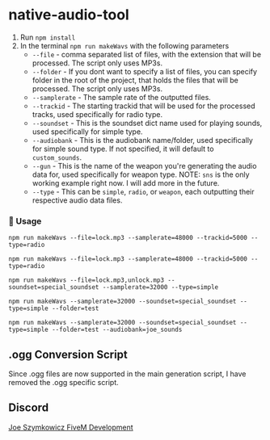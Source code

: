 # native-audio-tool
1. Run `npm install`
2. In the terminal `npm run makeWavs` with the following parameters
     - `--file` - comma separated list of files, with the extension that will be processed. The script only uses MP3s.
     - `--folder` - If you dont want to specify a list of files, you can specify folder in the root of the project, that holds the files that will be processed. The script only uses MP3s.
     - `--samplerate` - The sample rate of the outputted files.
     - `--trackid` - The starting trackid that will be used for the processed tracks, used specifically for radio type.
     - `--soundset` - This is the soundset dict name used for playing sounds, used specifically for simple type.
     - `--audiobank` - This is the audiobank name/folder, used specifically for simple sound type. If not specified, it will default to `custom_sounds`.
     - `--gun` - This is the name of the weapon you're generating the audio data for, used specifically for weapon type. NOTE: `sns` is the only working example right now. I will add more in the future.
     - `--type` - This can be `simple`, `radio`, or `weapon`, each outputting their respective audio data files.


### 👀 Usage
`npm run makeWavs --file=lock.mp3 --samplerate=48000 --trackid=5000 --type=radio`

`npm run makeWavs --file=lock.mp3 --samplerate=48000 --trackid=5000 --type=radio`

`npm run makeWavs --file=lock.mp3,unlock.mp3 --soundset=special_soundset --samplerate=32000 --type=simple`

`npm run makeWavs --samplerate=32000 --soundset=special_soundset --type=simple --folder=test`

`npm run makeWavs --samplerate=32000 --soundset=special_soundset --type=simple --folder=test --audiobank=joe_sounds`

## .ogg Conversion Script

Since .ogg files are now supported in the main generation script, I have removed the .ogg specific script.


## Discord
[Joe Szymkowicz FiveM Development](https://discord.gg/5vPGxyCB4z)
